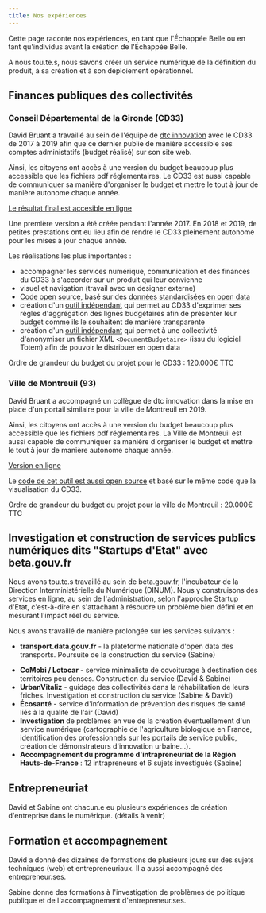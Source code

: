 ```yaml
---
title: Nos expériences
---
```


Cette page raconte nos expériences, en tant que l'Échappée Belle ou en tant qu'individus avant la création de l'Échappée Belle.

A nous tou.te.s, nous savons créer un service numérique de la définition du produit, à sa création et à son déploiement opérationnel.


## Finances publiques des collectivités

### Conseil Départemental de la Gironde (CD33)

David Bruant a travaillé au sein de l'équipe de [dtc innovation](https://dtc-innovation.org/) avec le CD33 de 2017 à 2019 afin que ce dernier publie de manière accessible ses comptes administatifs (budget réalisé) sur son site web.

Ainsi, les citoyens ont accès à une version du budget beaucoup plus accessible que les fichiers pdf réglementaires. Le CD33 est aussi capable de communiquer sa manière d'organiser le budget et mettre le tout à jour de manière autonome chaque année.


[Le résultat final est accesible en ligne](https://www.gironde.fr/un-budget-au-service-des-solidarites-humaine-et-territoriale)

<!-- screenshots -->

Une première version a été créée pendant l'année 2017. En 2018 et 2019, de petites prestations ont eu lieu afin de rendre le CD33 pleinement autonome pour les mises à jour chaque année.

Les réalisations les plus importantes : 
- accompagner les services numérique, communication et des finances du CD33 à s'accorder sur un produit qui leur convienne
- visuel et navigation (travail avec un designer externe)
- [Code open source](https://github.com/datalocale/dataviz-finances-gironde/), basé sur des [données standardisées en open data](https://www.datalocale.fr/dataset/comptes-administratifs-budget-principal-donnees-budgetaires-du-departement-de-la-gironde)
- création d'un [outil indépendant](https://github.com/DavidBruant/agregation-document-budgetaire) qui permet au CD33 d'exprimer ses règles d'aggrégation des lignes budgétaires afin de présenter leur budget comme ils le souhaitent de manière transparente
- création d'un [outil indépendant](https://github.com/dtc-innovation/anonymisation-document-budgetaire/) qui permet à une collectivité d'anonymiser un fichier XML `<DocumentBudgetaire>` (issu du logiciel Totem) afin de pouvoir le distribuer en open data


Ordre de grandeur du budget du projet pour le CD33 : 120.000€ TTC


### Ville de Montreuil (93)

David Bruant a accompagné un collègue de dtc innovation dans la mise en place d'un portail similaire pour la ville de Montreuil en 2019.

Ainsi, les citoyens ont accès à une version du budget beaucoup plus accessible que les fichiers pdf réglementaires. La Ville de Montreuil est aussi capable de communiquer sa manière d'organiser le budget et mettre le tout à jour de manière autonome chaque année.

[Version en ligne](https://www.montreuil.fr/vie-citoyenne/finances-et-marches-publics/explorer-les-comptes-de-la-ville#!/explorer/DEPENSE/FONCTIONNEMENT)

<!-- screenshots -->

Le [code de cet outil est aussi open source](https://github.com/dtc-innovation/dataviz-finances-montreuil/) et basé sur le même code que la visualisation du CD33.

Ordre de grandeur du budget du projet pour la ville de Montreuil : 20.000€ TTC


## Investigation et construction de services publics numériques dits "Startups d'Etat" avec beta.gouv.fr

Nous avons tou.te.s travaillé au sein de beta.gouv.fr, l'incubateur de la Direction Interministérielle du Numérique (DINUM). Nous y construisons des services en ligne, au sein de l'administration, selon l'approche Startup d'Etat, c'est-à-dire en s'attachant à résoudre un problème bien défini et en mesurant l'impact réel du service.

Nous avons travaillé de manière prolongée sur les services suivants : 
- **transport.data.gouv.fr** - la plateforme nationale d'open data des transports. Poursuite de la construction du service (Sabine)
<!-- - **Zam** - gestion des amendements déposés dans le cadre d'un texte de loi à l'Assemblée. Construction du service (Maïtané) -->
- **CoMobi / Lotocar** - service minimaliste de covoiturage à destination des territoires peu denses. Construction du service (David & Sabine)
- **UrbanVitaliz** - guidage des collectivités dans la réhabilitation de leurs friches. Investigation et construction du service (Sabine & David)
- **Écosanté** - service d'information de prévention des risques de santé liés à la qualité de l'air (David)
- **Investigation** de problèmes en vue de la création éventuellement d'un service numérique (cartographie de l'agriculture biologique en France, identification des professionnels sur les portails de service public, création de démonstrateurs d'innovation urbaine...).
- **Accompagnement du programme d'intrapreneuriat de la Région Hauts-de-France** : 12 intrapreneurs et 6 sujets investigués (Sabine)

## Entrepreneuriat

David et Sabine ont chacun.e eu plusieurs expériences de création d'entreprise dans le numérique. (détails à venir)

## Formation et accompagnement

David a donné des dizaines de formations de plusieurs jours sur des sujets techniques (web) et entrepreneuriaux. Il a aussi accompagné des entrepreneur.ses.
<!-- Maïtané donne des cours dans le domaine de l'ergonomie. -->
Sabine donne des formations à l'investigation de problèmes de politique publique et de l'accompagnement d'entrepreneur.ses.


